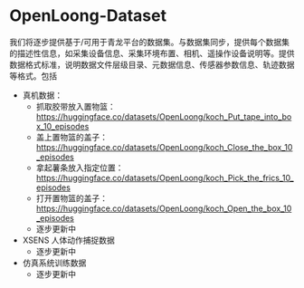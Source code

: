 # OpenLoong-Dataset

我们将逐步提供基于/可用于青龙平台的数据集。与数据集同步，提供每个数据集的描述性信息，如采集设备信息、采集环境布置、相机、遥操作设备说明等。提供数据格式标准，说明数据文件层级目录、元数据信息、传感器参数信息、轨迹数据等格式。包括
  - 真机数据：
    - 抓取胶带放入置物篮： https://huggingface.co/datasets/OpenLoong/koch_Put_tape_into_box_10_episodes
    - 盖上置物篮的盖子：https://huggingface.co/datasets/OpenLoong/koch_Close_the_box_10_episodes
    - 拿起薯条放入指定位置：https://huggingface.co/datasets/OpenLoong/koch_Pick_the_frics_10_episodes
    - 打开置物篮的盖子：https://huggingface.co/datasets/OpenLoong/koch_Open_the_box_10_episodes
    - 逐步更新中
  - XSENS 人体动作捕捉数据
    - 逐步更新中
  - 仿真系统训练数据
    - 逐步更新中
